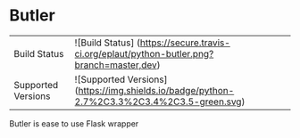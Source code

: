 Butler
=====


|                       |                                                                                    |
|-----------------------|------------------------------------------------------------------------------------|
| Build Status          | ![Build Status] (https://secure.travis-ci.org/eplaut/python-butler.png?branch=master,dev) |
| Supported Versions    | ![Supported Versions] (https://img.shields.io/badge/python-2.7%2C3.3%2C3.4%2C3.5-green.svg)    |




Butler is ease to use Flask wrapper
